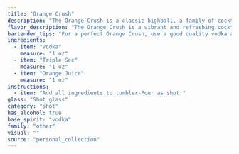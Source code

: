 ```yaml
---
title: "Orange Crush"
description: "The Orange Crush is a classic highball, a family of cocktails typically served in a tall glass with ice and a mixer.  Its origins are likely rooted in the early 20th century, a time when simple, refreshing drinks gained popularity. "
flavor_description: "The Orange Crush is a vibrant and refreshing cocktail with a sweet and tangy flavor profile. The vodka provides a clean, neutral base, while the triple sec adds a touch of orange zest and a slight bitterness. The orange juice dominates the taste with its bright citrus sweetness, creating a well-balanced and enjoyable drink that's perfect for a warm day. "
bartender_tips: "For a perfect Orange Crush, use a good quality vodka and fresh-squeezed orange juice.  Shake vigorously with ice to ensure a well-chilled, frothy drink.  Don't skimp on the Triple Sec, it adds the necessary sweetness and orange flavor.  Garnish with a fresh orange slice or wheel for a touch of elegance.  Remember, a balanced Orange Crush is a beautiful thing! "
ingredients:
  - item: "Vodka"
    measure: "1 oz"
  - item: "Triple Sec"
    measure: "1 oz"
  - item: "Orange Juice"
    measure: "1 oz"
instructions:
  - item: "Add all ingredients to tumbler-Pour as shot."
glass: "Shot glass"
category: "shot"
has_alcohol: true
base_spirit: "vodka"
family: "other"
visual: ""
source: "personal_collection"
---
```



